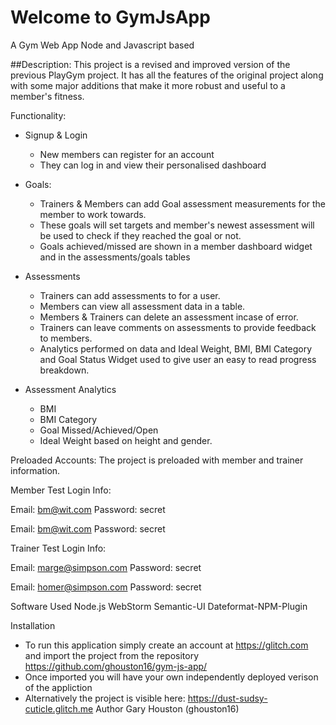 Welcome to GymJsApp
=========================
A Gym Web App
Node and Javascript based

##Description:
This project is a revised and improved version of the previous PlayGym project. It has all the features of the original project along with some major additions that make it more robust and useful to a member's fitness.

Functionality:

* Signup & Login
    * New members can register for an account
    * They can log in and view their personalised dashboard

* Goals:
    * Trainers & Members can add Goal assessment measurements for the member to work towards.
    * These goals will set targets and member's newest assessment will be used to check if they reached the goal or not.
    * Goals achieved/missed are shown in a member  dashboard widget and in the assessments/goals tables

* Assessments
     * Trainers can add assessments to for a user.
     * Members can view all assessment data in a table.
     * Members & Trainers can delete an assessment incase of error.
     * Trainers can leave comments on assessments to provide feedback to members.
     * Analytics performed on data and Ideal Weight, BMI, BMI Category and Goal Status Widget used to give user an easy to read progress breakdown.
     
* Assessment Analytics
     * BMI
     * BMI Category
     * Goal Missed/Achieved/Open
     * Ideal Weight based on height and gender.
    
Preloaded Accounts:
The project is preloaded with member and trainer information.

Member Test Login Info:


Email: bm@wit.com
Password: secret

Email: bm@wit.com
Password: secret

Trainer Test Login Info:

Email: marge@simpson.com
Password: secret


Email: homer@simpson.com
Password: secret

Software Used
Node.js
WebStorm
Semantic-UI
Dateformat-NPM-Plugin

Installation
* To run this application simply create an account at https://glitch.com and import the project from the repository https://github.com/ghouston16/gym-js-app/
* Once imported you will have your own independently deployed verison of the appliction
* Alternatively the project is visible here: https://dust-sudsy-cuticle.glitch.me
Author
Gary Houston (ghouston16)
